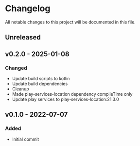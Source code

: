 <!--
SPDX-FileCopyrightText: 2021 Eric Neidhardt
SPDX-License-Identifier: CC-BY-4.0
-->
<!-- markdownlint-disable MD022 MD032 MD024-->
# Changelog
All notable changes to this project will be documented in this file.

## Unreleased

## v0.2.0 - 2025-01-08
### Changed
* Update build scripts to kotlin
* Update build dependencies
* Cleanup
* Made play-services-location dependency compileTime only
* Update play services to play-services-location:21.3.0

## v0.1.0 - 2022-07-07
### Added
* Initial commit
